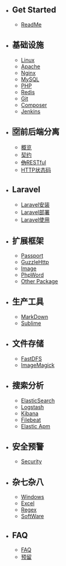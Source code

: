 - ## Get Started
    - [ReadMe](/readme.md)
- ## 基础设施
	- [Linux](/linux.md)
	- [Apache](/apache.md)
    - [Nginx](/nginx.md)
    - [MySQL](/mysql.md)
    - [PHP](/php.md)
    - [Redis](/redis.md)
    - [Git](/git.md)
    - [Composer](/composer.md)
    - [Jenkins](/jenkins.md)
- ##  :u7a7a:前后端分离
	- [概览](/front-back-overview.md)
	- [契约](/front-back-contract.md)
	- [~~伪~~RESTful](/front-back-restful.md)
	- [HTTP状态码](/front-back-http-code.md)
- ## Laravel
	- [Laravel安装](/laravel-install.md)
	- [Laravel部署](/laravel-deploy.md)
	- [Laravel使用](/laravel-use.md)
- ## 扩展框架
	- [Passport](/passport.md)
	- [GuzzleHttp](/guzzlehttp.md)
	- [Image](/image.md)
	- [PhpWord](/phpword.md)
	- [Other Package](/other-package.md)
- ## 生产工具
	- [MarkDown](/markdown.md)
	- [Sublime](/sublime.md)
- ## 文件存储
	- [FastDFS](/fastdfs.md)
	- [ImageMagick](/imagemagick.md)
- ## 搜索分析
	- [ElasticSearch](/elasticsearch.md)
	- [Logstash](/logstash.md)
	- [Kibana](/kibana.md)
	- [Filebeat](/filebeat.md)
	- [Elastic Apm](/elastic-apm.md)
- ## 安全预警
	- [Security](/security.md)
- ## 杂七杂八
	- [Windows](/windows.md)
	- [Excel](/excel.md)
	- [Regex](/regex.md)
	- [SoftWare](/software.md)
- ## FAQ
	- [FAQ](/faq.md)
	- [预留](/index.md)
